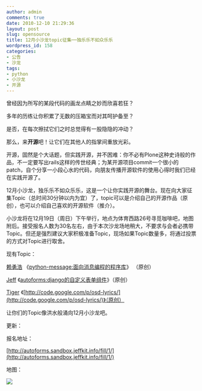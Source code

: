 ```yaml
---
author: admin
comments: true
date: 2010-12-10 21:29:36
layout: post
slug: opensource
title: 12月小沙龙topic征集──独乐乐不如众乐乐
wordpress_id: 158
categories:
- 公告
- 沙龙
tags:
- python
- 小沙龙
- 开源
---
```


曾经因为所写的某段代码的画龙点睛之妙而欣喜若狂？

多年的历练让你积累了无数的压箱宝而对其呵护备至？

是否，在每次擦拭它们之时总觉得有一股隐隐的冲动？

那么，来**开源**吧！让它们在其他人的指掌间重放光彩。

开源，固然是个大话题，但实践开源，并不困难：你不必有Plone这种史诗般的作品，不一定要写出rails这样的传世经典；为某开源项目commit一个很小的patch，自个分享一小段心水的代码，向朋友传播开源软件的使用心得时我们已经在实践开源了。

12月小沙龙，独乐乐不如众乐乐，这是一个让你实践开源的舞台。现在向大家征集Topic（总时间30分钟以内为宜）了，topic可以是介绍自己的开源作品（原创），也可以介绍自己喜欢的开源软件（推介）。

小沙龙将在12月19日（周日）下午举行，地点为体育西路26号寻觅咖啡吧，地图附后。接受报名人数为30名左右，由于本次沙龙场地稍大，不要求与会者必携带Topic。但还是强烈建议大家积极准备Topic，现场如果Topic数量多，将通过投票的方式对Topic进行取舍。

现有Topic：

[赖勇浩](http://blog.csdn.net/lanphaday) 《[python-message:面向消息编程的程序库](http://blog.csdn.net/lanphaday/archive/2010/12/09/6065896.aspx)》 （原创）

[Jeff](http://jeffkit.info) 《[autoforms:django的自定义表单组件](http://autoforms.sandbox.jeffkit.info)》（原创）

[Tiger](http://tigersoldier.is-programmer.com/) 《[http://code.google.com/p/osd-lyrics/](http://code.google.com/p/osd-lyrics/)》（原创）

让你们的Topic像洪水般涌向12月小沙龙吧。

更新：

报名地址：

[http://autoforms.sandbox.jeffkit.info/fill/1/](http://autoforms.sandbox.jeffkit.info/fill/1/)

地图：

[![](http://techparty-media.qiniudn.com/2010/12/xmkf.png)](http://techparty-media.qiniudn.com/2010/12/xmkf.png)
